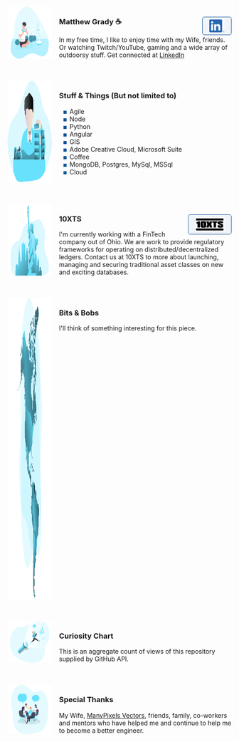 <link rel="apple-touch-icon" sizes="180x180" href="/apple-touch-icon.png">
<link rel="icon" type="image/png" sizes="32x32" href="/favicon-32x32.png">
<link rel="icon" type="image/png" sizes="16x16" href="/favicon-16x16.png">
<link rel="manifest" href="/site.webmanifest">
<link rel="stylesheet" href="https://cdnjs.cloudflare.com/ajax/libs/animate.css/4.1.1/animate.min.css" />
<link rel="stylesheet" href="https://cdn.jsdelivr.net/gh/openlayers/openlayers.github.io@master/en/v6.8.1/css/ol.css" type="text/css">
<style>
.map {
    height: 600px;
    width: 270px;
}
</style>
<script src="https://cdn.jsdelivr.net/gh/openlayers/openlayers.github.io@master/en/v6.8.1/build/ol.js"></script>
<div class="row">
    <img class="row-logo" src="./Watermelon_Monochromatic.svg">
    <div class="row-item">
        <h3>Matthew Grady ☕ <a href="https://linkedin.com/in/matthew-grady-7b752a16"><img class="hover-friends" src="./LI-In-Bug.png" style=" float: right; max-width: 66px;
    padding: 5px 15px;
    border: 1px solid #155799; 
    background: rgba(21, 87, 153, .05);
    border-radius: 5px; max-height: 29.06px;"></a></h3>
        <div id="about"></div> In my free time, I like to enjoy time with my Wife, friends. Or watching Twitch/YouTube, gaming and a wide array of outdoorsy stuff. Get connected at <a href="https://linkedin.com/in/matthew-grady-7b752a16">LinkedIn</a>
    </div>
</div>
<script>
document.getElementById("about").innerHTML = "Hi, I'm Matthew. I do solo and agile full-stack stuff and things from behind a monitor ( or 2, or 3 ).";
const header = document.getElementsByTagName("header");
window.onwheel = function(event) {
    headerScrollFunction(event)
};

function headerScrollFunction(event) {
    if(document.documentElement.scrollTop > 10 && event.deltaY > 0) {
        header[0].classList.remove('expand');
        header[0].classList.add('collapse');
    } else if(document.documentElement.scrollTop < 10 && event.deltaY < 0) {
        header[0].classList.remove('collapse');
        header[0].classList.add('expand');
        window.scrollTo(0, 0);
    }
}
</script>
<style>
.page-header {
    background-image: url('1610.m00.i125.n015.S.c12.310635362 Vector cartoon blue cloudy sky horizontal seamless pattern.jpg') !important;
    background-size: 85%;
    background-repeat: repeat;
    background-position: 0 0;
    /*adjust s value for speed*/
    animation: animatedBackground 850s linear infinite;
    z-index: 99;
    -webkit-box-shadow: 0px 10px 50px 13px #FFFFFF;
    box-shadow: 0px 10px 50px 13px #FFFFFF;
}

.page-header:after,
.page-header:before {
    content: '';
    display: block;
    position: absolute;
    top: 0;
    bottom: 0;
    left: 0;
    right: 0;
}

.page-header:before {
    background: linear-gradient(0deg, rgba(255, 255, 255, .4) 25%, rgba(0, 212, 255, 0.3) 100%);
    animation: OpacityAnim 60s ease-in-out 0s infinite alternate;
    border-bottom: 4px rgba(255, 255, 255, .4) solid;
}

.page-header:after {
    background: linear-gradient(0deg, rgba(85, 48, 83, 0.65) 25%, rgba(85, 48, 83, 0.45) 100%), rgba(0, 0, 0, .35) url('stars.png') repeat;
    animation: OpacityAnim 60s ease-in-out -60s infinite alternate, animatedBackground 1200s linear infinite;
    border-bottom: 4px rgba(0, 0, 0, .3) solid;
}

@keyframes OpacityAnim {
    0% {
        opacity: 1.0
    }

    100% {
        opacity: 0.0
    }
}

@keyframes animatedBackground {
    from {
        background-position: 0 0;
    }

    /*use negative width if you want it to flow right to left else and positive for left to right*/
    to {
        background-position: -10000px 0;
    }
}

.row {
    display: flex;
    margin-bottom: 50px;
    scroll-snap-align: start;
}

.row-logo {
    width: 100px;
    margin-right: 1rem;
}

.row-item {}

ul li {
    list-style-image: radial-gradient(circle, #155799, #155799);
    list-style-border: 1px solid #155799;
}

.collapse {
    display: flex;
    justify-content: center;
    align-items: center;
    animation: collapse .5s ease forwards, animatedBackground 850s linear infinite;
    background-size: 85%;
    background-repeat: repeat;
    background-position: 0 0;
}

.project-name {
    z-index: 100;
    position: relative;
}

.page-header a {
    z-index: 100;
    position: relative;
    color: rgba(255, 255, 255, .9);
    background-color: rgba(0, 0, 0, .4);
    border-color: white;
}

.collapse .project-name {
    font-size: 12px;
}

.collapse a.btn {
    display: none;
}

.expand {
    animation: expand .5s ease forwards, animatedBackground 850s linear infinite;
    padding-top: 80px;
    padding-bottom: 80px;
    background-size: 85%;
    background-repeat: repeat;
    background-position: 0 0;
}

.bottom-left {
    position: fixed;
    bottom: 18px;
    left: -10px;
}

.top-right {
    position: fixed;
    top: 60px;
    right: 00px;
}

.page-header {
    background-image: linear-gradient(120deg, #155799, #fff);
    position: sticky;
    top: 0px;
    padding-top: 80px;
    padding-bottom: 80px;
}

.main-content h1,
.main-content h2,
.main-content h3,
.main-content h4,
.main-content h5,
.main-content h6 {
    color: #155799;
}

@keyframes collapse {
    from {
        padding-top: 80px;
        padding-bottom: 80px;
    }

    to {
        padding-top: 2px;
        padding-bottom: 2px;
    }
}

@keyframes expand {
    from {
        padding-top: 2px;
        padding-bottom: 2px;
    }

    to {
        padding-top: 80px;
        padding-bottom: 80px;
    }
}
</style>
<div class="row">
    <img class="row-logo" src="./Data Arranging_Monochromatic.svg">
    <div class="row-item">
        <h3>Stuff & Things (But not limited to)</h3>
        <ul>
            <li>Agile</li>
            <li>Node</li>
            <li>Python</li>
            <li>Angular</li>
            <li>GIS</li>
            <li>Adobe Creative Cloud, Microsoft Suite</li>
            <li>Coffee</li>
            <li>MongoDB, Postgres, MySql, MSSql</li>
            <li>Cloud</li>
        </ul>
    </div>
</div>
<div class="row">
    <img class="row-logo" src="./Statue of liberty_Monochromatic.svg">
    <div class="row-item">
        <h3>10XTS <a href="mailto: info@10xts.com"><img src="./10xts.png" style=" float: right; max-width: 66px;
    padding: 5px 15px;
    border: 1px solid #155799; 
    background: rgba(21, 87, 153, .05);
    border-radius: 5px;"></a></h3> I'm currently working with a FinTech company out of Ohio. We are work to provide regulatory frameworks for operating on distributed/decentralized ledgers. Contact us at 10XTS to more about launching, managing and securing traditional asset classes on new and exciting databases.
    </div>
</div>
<div class="row">
    <img class="row-logo" src="./America_Monochromatic.svg">
    <div class="row-item">
        <h3>Bits & Bobs</h3> I'll think of something interesting for this piece. <div id="map" class="map"></div>
        <script type="text/javascript">
        var map = new ol.Map({
            target: 'map',
            layers: [
                new ol.layer.Tile({
                    source: new ol.source.OSM()
                })
            ],
            view: new ol.View({
                center: ol.proj.fromLonLat([37.41, 8.82]),
                zoom: 4
            })
        });
        </script>
    </div>
</div>
<div class="row">
    <img class="row-logo" src="./Spotlight _Monochromatic.svg">
    <div class="row-item">
        <h3>Curiosity Chart</h3> This is an aggregate count of views of this repository supplied by GitHub API. <section id="curiosity-container" class="curiosity-container"></section>
    </div>
</div>
<script src="https://d3js.org/d3.v3.min.js"></script>
<script src="https://cdnjs.cloudflare.com/ajax/libs/jquery/3.6.0/jquery.min.js" integrity="sha512-894YE6QWD5I59HgZOGReFYm4dnWc1Qt5NtvYSaNcOP+u1T9qYdvdihz0PPSiiqn/+/3e7Jo4EaG7TubfWGUrMQ==" crossorigin="anonymous" referrerpolicy="no-referrer"></script>
<script>
// Set the dimensions of the canvas / graph
var margin = {
        top: 30,
        right: 20,
        bottom: 30,
        left: 50
    },
    width = 600 - margin.left - margin.right,
    height = 270 - margin.top - margin.bottom;
// Parse the date / time
var parseDate = d3.time.format("%d-%b-%y").parse;
// Set the ranges
var x = d3.scale.ordinal().rangeRoundBands([0, width], 1);
var y = d3.scale.linear().range([height, 0]);
// Define the axes
var xAxis = d3.svg.axis().scale(x).orient("bottom");
var yAxis = d3.svg.axis().scale(y).orient("left").ticks(3);
// Define the line
var valueline = d3.svg.line().interpolate("basis").x(function(d) {
    return x(d.superposition);
}).y(function(d) {
    return y(d.value);
});
// Adds the svg canvas
var svg = d3.select("section").append("svg").attr("width", width + margin.left + margin.right).attr("height", height + margin.top + margin.bottom).append("g").attr("transform", "translate(" + margin.left + "," + margin.top + ")");
window.sneakyVariable = [];
$.ajax({
    url: 'https://api.countapi.xyz/hit/coffeestained.github.io/about-this-dev',
    type: 'GET',
    success: function(data) {
        const past = {
            value: (data.value - 1) / 2,
            superposition: 'The Past'
        };
        window.sneakyVariable.push(past);
        $.ajax({
            url: 'https://api.countapi.xyz/hit/coffeestained.github.io/about-this-dev',
            type: 'GET',
            success: function(data) {
                const present = {
                    value: (data.value) / 2,
                    superposition: 'The Present'
                };
                window.sneakyVariable.push(present);
                window.sneakyVariable.forEach(function(d) {
                    d.superposition = d.superposition;
                    d.value = +d.value;
                });
                // Scale the range of the data
                x.domain(d3.extent(window.sneakyVariable, function(d) {
                    return d.superposition;
                }));
                y.domain([0, d3.max(window.sneakyVariable, function(d) {
                    return d.value;
                })]);
                // Add the valueline path.
                //svg.append("path")	
                //.attr("class", "line")
                //.attr("d", valueline(window.sneakyVariable));
                // Add the X Axis
                svg.append("g").attr("class", "x axis").attr("transform", "translate(0," + height + ")").call(xAxis);
                // Add the Y Axis
                svg.append("g").attr("class", "y axis").call(yAxis);
                svg.selectAll(".dot").data(window.sneakyVariable, function(d) {
                    return d.value
                }).enter().append("circle").attr("r", 3).attr("cx", function(d, i) {
                    if(i == 0) return 175;
                    else return 350;
                }).attr("cy", function(d) {
                    return d.value
                }).attr("fill", function(d) {
                    return '#155799';
                });
                // Add the line
                svg.append("path").datum(data).attr("fill", "none").attr("stroke", "steelblue").attr("stroke-width", 1.5).attr("d", d3.svg.line().x(function(d) {
                    return x(d.superposition)
                }).y(function(d) {
                    return y(d.value)
                }))
            },
            error: function(request, error) {
                alert("Request: " + JSON.stringify(request));
            }
        });
    },
    error: function(request, error) {
        alert("Request: " + JSON.stringify(request));
    }
});
const element = document.querySelector("h1");
element.classList.add('animate__animated');
window.sneakyAnimationEnum = ['animate__bounce', 'animate__pulse', 'animate__rubberBand', 'animate__shakeX', 'animate__shakeY', 'animate__swing', 'animate__tada', 'animate__jello', 'animate__heartBeat'];
window.sneakyCurrentAnimation = window.sneakyAnimationEnum[Math.floor(Math.random() * window.sneakyAnimationEnum.length)];
element.classList.add(window.sneakyCurrentAnimation);
element.addEventListener("mouseover", event => {
    element.classList.remove(window.sneakyCurrentAnimation);
    let current = window.sneakyAnimationEnum[Math.floor(Math.random() * window.sneakyAnimationEnum.length)];
    window.sneakyCurrentAnimation = current;
    element.classList.add(current);
});
window.hoverFriends = document.querySelectorAll('img');
console.log(hoverFriends);
window.hoverFriends.forEach(element => {
    element.classList.add('animate__animated');
    element.addEventListener("mouseover", event => {
        element.classList.remove(window.sneakyCurrentAnimation);
        let current = window.sneakyAnimationEnum[Math.floor(Math.random() * window.sneakyAnimationEnum.length)];
        window.sneakyCurrentAnimation = current;
        element.classList.add(current);
    });
});
</script>
<style>
path {
    stroke: #155799;
    stroke-width: 2;
    fill: none;
}

.axis path,
.axis line {
    fill: none;
    stroke: #8ba9c7;
    stroke-width: 1;
    shape-rendering: crispEdges;
}

.dot {
    fill: #155799;
    stroke: #fff;
}
</style>
<div class="row">
    <img class="row-logo" src="./Brainstorming session _Monochromatic.svg">
    <div class="row-item">
        <h3>Special Thanks</h3> My Wife, <a href="https://www.manypixels.co/gallery">ManyPixels Vectors</a>, friends, family, co-workers and mentors who have helped me and continue to help me to become a better engineer.
    </div>
</div>
